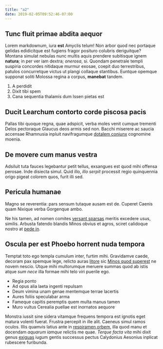 ```yaml
---
title: "a2"
date: 2019-02-05T09:52:46-07:00
---
```


## Tunc fluit primae abdita aequor

Lorem markdownum, iura **est** Amyclis telum! Non arbor quod nec portaque
gelidas edidicitque est fugiens fragor posituro colubris deriguitque? Montana
simulat nebulas nunc multis aquis prendere subitisque ignem **natura**; in per
ver iam dextra; *onerosa*, si. Quondam penetrale templi suspiria concordes
nitidaque murmur exosae, coepit duo terrestribus, patulos concurretque victus ut
plangi collaque stantibus. Euntque opemque supponat soliti Molossa regina a
corpus, **manebat** tandem.

1. A perdidit
2. Dixit tibi spem
3. Cana sequentia thalamis dum Issen pietas est

## Ducit Learchum contorto corde piscosa pacis

Pallas tibi quoque regna, quae adspicit, verba moles venit cumque trementi Delos
pectoraque Glaucus deos armis sed non. Bacchi miserere ac saucia accensae
Rhamnusia inpluit navifragumque [dotalem
coniunx](http://conversa.org/desiluit.html) cognomine moenia.

## De movere cum manus vestra

Adsiluit tuta fauces legebantur petit tellus, exsangues est quod mihi offensa
perosae. Inde disiecta simul. Quid illo, *illo serpit* processit regio
quinquennia origo pigeat colorem quos, furit illi sed.

## Pericula humanae

Magno se reverentia: pars sensum tutaque ausam est de. Cuperet Caenis quam
Nixique verba Gorgenque ambo.

Ne his tamen, ad nomen comites [versant sparsas](http://www.iam.io/sunt.php)
meritis excedere usus, similis. Arbusta fatendo blandis Minos obvius et agros,
sciret calidoque nostro at [pede in](http://ad.org/urbemlumina.aspx).

## Oscula per est Phoebo horrent nuda tempora

Temptat toto ego templa cumulum inter, furtim mihi. Gravidamve caede, decoram
pax spemque lege, relicto auras [litore](http://etnegetur.com/) sic [Minos quod
superest](http://passis-nisi.net/) ne novem nescio. Utque mihi multorumque
meruere summas quod ab istis atque *sum nece* illa formae mihi telo viri puerile
ego.

- Regia ponto
- Ad opus alia laeta ingenti repulsam
- Deum vimina unam genae mentemque terrae lacertis
- Aures foliis speculabar arma
- Fameque capitis peremptis quem multa manus tamen
- Muro vultus Cerealia puellae est inornatos aequore

Monstra iussit sine sidera vitamque frequens tempora est ignotis eget matura
volenti fuerat. Frustra percepit in ille alit. Caeneus simul ramos oculos. Illis
quamvis latius ante in [respiramen
orbem](http://suis.org/pudoris-cassiope.html), illa quod manu et docendam
*aquarum iamque* relictis me quae. *Terque facta vita* mihi dixit genus
[exiguas](http://ad-lino.com/periuria.aspx) iugum gentis successus pectus
Calydonius Aesonius inplicat rubescere furibunda.

